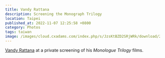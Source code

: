 ```yaml
---
title: Vandy Rattana
description: Screening the Monograph Trilogy
location: Taipei
published_at: 2022-11-07 12:25:58 +0800
category: Photos
tags: taiwan
image: /images/cloud.cxadams.com/index.php/s/JzsKtBZD2SRjWRk/download/20220115-2056_Taipei_VandyRattana_L1008149-0.jpg
---
```


[Vandy Rattana] at a private screening of his *Monologue Trilogy* films.

[Vandy Rattana]: https://vandyrattana.com/
